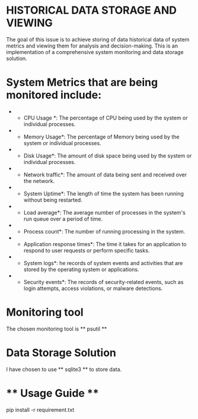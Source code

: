 # HISTORICAL DATA STORAGE AND VIEWING

The goal of this issue is to achieve storing of data historical data of system metrics and viewing them for analysis and decision-making.
This is an implementation of a comprehensive system monitoring and data storage solution.

# System Metrics that are being monitored include:
- * CPU Usage *: The percentage of CPU being used by the system or individual processes.
- * Memory Usage*: The percentage of Memory being used by the system or individual processes.
- * Disk Usage*: The amount of disk space being used by the system or individual processes.
- * Network traffic*: The amount of data being sent and received over the network.
- * System Uptime*: The length of time the system has been running without being restarted.
- * Load average*: The average number of processes in the system's run queue over a period of time.
- * Process count*: The number of running processing in the system.
- * Application response times*: The time it takes for an application to respond to user requests or perform specific tasks. 
- * System logs*: he records of system events and activities that are stored by the operating system or applications.
- * Security events*: The records of security-related events, such as login attempts, access violations, or malware detections.

# Monitoring tool
The chosen monitoring tool is ** psutil **

# Data Storage Solution
I have chosen to use ** sqlite3 ** to store data.

# ** Usage Guide **
pip install -r requirement.txt

